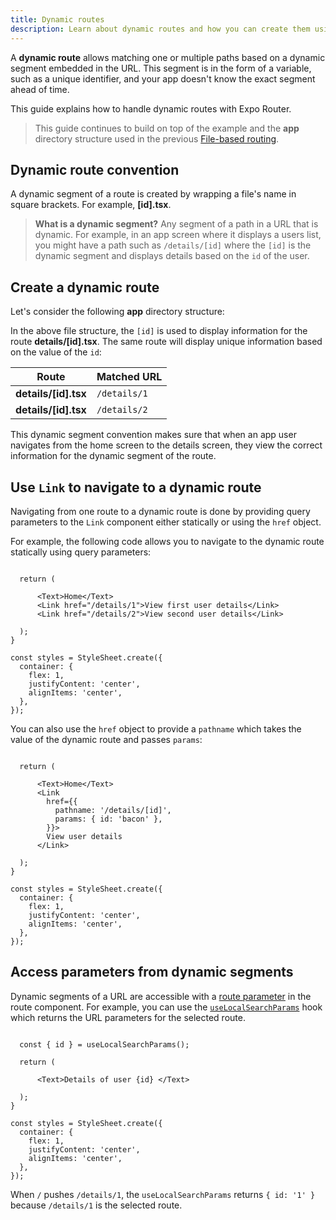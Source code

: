 ```yaml
---
title: Dynamic routes
description: Learn about dynamic routes and how you can create them using Expo Router library.
---
```


A **dynamic route** allows matching one or multiple paths based on a dynamic segment embedded in the URL. This segment is in the form of a variable, such as a unique identifier, and your app doesn't know the exact segment ahead of time.

This guide explains how to handle dynamic routes with Expo Router.

> This guide continues to build on top of the example and the **app** directory structure used in the previous [File-based routing](/develop/file-based-routing/).

## Dynamic route convention

A dynamic segment of a route is created by wrapping a file's name in square brackets. For example, **[id].tsx**.

> **What is a dynamic segment?** Any segment of a path in a URL that is dynamic. For example, in an app screen where it displays a users list, you might have a path such as `/details/[id]` where the `[id]` is the dynamic segment and displays details based on the `id` of the user.

## Create a dynamic route

Let's consider the following **app** directory structure:

In the above file structure, the `[id]` is used to display information for the route **details/[id].tsx**. The same route will display unique information based on the value of the `id`:

| Route                | Matched URL  |
| -------------------- | ------------ |
| **details/[id].tsx** | `/details/1` |
| **details/[id].tsx** | `/details/2` |

This dynamic segment convention makes sure that when an app user navigates from the home screen to the details screen, they view the correct information for the dynamic segment of the route.

## Use `Link` to navigate to a dynamic route

Navigating from one route to a dynamic route is done by providing query parameters to the `Link` component either statically or using the `href` object.

For example, the following code allows you to navigate to the dynamic route statically using query parameters:

```tsx app/(home)/index.tsx|collapseHeight=300

  return (
    
      <Text>Home</Text>
      <Link href="/details/1">View first user details</Link>
      <Link href="/details/2">View second user details</Link>
    
  );
}

const styles = StyleSheet.create({
  container: {
    flex: 1,
    justifyContent: 'center',
    alignItems: 'center',
  },
});
```

You can also use the `href` object to provide a `pathname` which takes the value of the dynamic route and passes `params`:

```tsx app/(home)/index.tsx

  return (
    
      <Text>Home</Text>
      <Link
        href={{
          pathname: '/details/[id]',
          params: { id: 'bacon' },
        }}>
        View user details
      </Link>
    
  );
}

const styles = StyleSheet.create({
  container: {
    flex: 1,
    justifyContent: 'center',
    alignItems: 'center',
  },
});
```

## Access parameters from dynamic segments

Dynamic segments of a URL are accessible with a [route parameter](/router/reference/url-parameters/) in the route component. For example, you can use the [`useLocalSearchParams`](/router/reference/hooks/#uselocalsearchparams) hook which returns the URL parameters for the selected route.

```tsx app/(home)/details/[id].tsx|collapseHeight=300

  const { id } = useLocalSearchParams();

  return (
    
      <Text>Details of user {id} </Text>
    
  );
}

const styles = StyleSheet.create({
  container: {
    flex: 1,
    justifyContent: 'center',
    alignItems: 'center',
  },
});
```

When `/` pushes `/details/1`, the `useLocalSearchParams` returns `{ id: '1' }` because `/details/1` is the selected route.